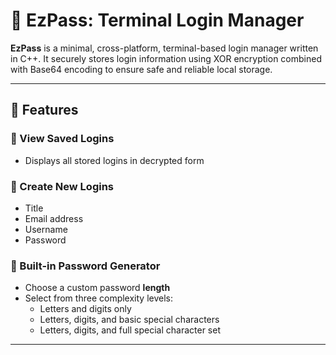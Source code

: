 # 🔐 EzPass: Terminal Login Manager

**EzPass** is a minimal, cross-platform, terminal-based login manager written in C++. It securely stores login information using XOR encryption combined with Base64 encoding to ensure safe and reliable local storage.

---

## 🚀 Features

### 📂 View Saved Logins
- Displays all stored logins in decrypted form


### 📝 Create New Logins
- Title
- Email address
- Username
- Password

### 🔑 Built-in Password Generator
- Choose a custom password **length**
- Select from three complexity levels:
  - Letters and digits only
  - Letters, digits, and basic special characters
  - Letters, digits, and full special character set

---
